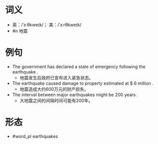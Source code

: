 # 词义
- 英：/ˈɜːθkweɪk/； 美：/ˈɜːrθkweɪk/
- #n 地震
# 例句
- The government has declared a state of emergency following the earthquake .
	- 地震发生后政府已宣布进入紧急状态。
- The earthquake caused damage to property estimated at $ 6 million .
	- 地震造成大约600万元的财产损失。
- The interval between major earthquakes might be 200 years .
	- 大地震之间的间隔时间可能有200年。
# 形态
- #word_pl earthquakes
